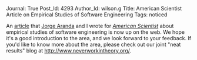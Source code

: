 Journal: True
Post_Id: 4293
Author_Id: wilson.g
Title: American Scientist Article on Empirical Studies of Software Engineering
Tags: noticed

<p>An <a href="http://www.americanscientist.org/issues/id.13845,y.2011,no.6,content.true,page.1,css.print/issue.aspx">article</a> that <a href="http://catenary.wordpress.com/">Jorge Aranda</a> and I wrote for <a href="http://www.americanscientist.org/"><em>American Scientist</em></a> about empirical studies of software engineering is now up on the web. We hope it's a good introduction to the area, and we look forward to your feedback. If you'd like to know more about the area, please check out our joint "neat results" blog at <a href="http://www.neverworkintheory.org/">http://www.neverworkintheory.org/</a>.</p>
